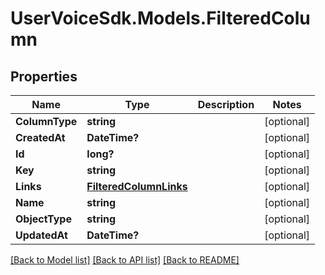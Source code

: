 # UserVoiceSdk.Models.FilteredColumn
## Properties

Name | Type | Description | Notes
------------ | ------------- | ------------- | -------------
**ColumnType** | **string** |  | [optional] 
**CreatedAt** | **DateTime?** |  | [optional] 
**Id** | **long?** |  | [optional] 
**Key** | **string** |  | [optional] 
**Links** | [**FilteredColumnLinks**](FilteredColumnLinks.md) |  | [optional] 
**Name** | **string** |  | [optional] 
**ObjectType** | **string** |  | [optional] 
**UpdatedAt** | **DateTime?** |  | [optional] 

[[Back to Model list]](../README.md#documentation-for-models) [[Back to API list]](../README.md#documentation-for-api-endpoints) [[Back to README]](../README.md)

